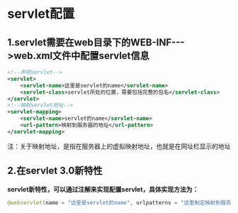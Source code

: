 # servlet配置

## 1.servlet需要在web目录下的WEB-INF--->web.xml文件中配置servlet信息

```xml
<!--声明servlet-->
<servlet>
	<servlet-name>这里是servlet的name</servlet-name>
	<servlet-class>servlet所处的位置，需要包括完整的包名</servlet-class>
</servlet>
<!--映射servlet地址-->
<servlet-mapping>
	<servlet-name>servlet的name</servlet-name>
	<url-pattern>映射到服务器的地址</url-pattern>
</servlet-mapping>
```

注：关于映射地址，是指在服务器上的虚拟映射地址，也就是在网址栏显示的地址

## 2.在servlet 3.0新特性

**servlet新特性，可以通过注解来实现配置servlet，具体实现方法为：**

```java
@webservlet(name = "这里是servlet的name", urlpatterns = "这里制定映射到服务器的地址")
```

